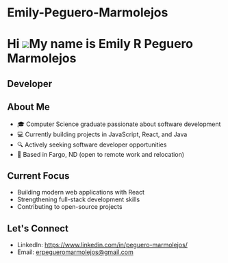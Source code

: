# Emily-Peguero-Marmolejos
Hi ![](https://user-images.githubusercontent.com/18350557/176309783-0785949b-9127-417c-8b55-ab5a4333674e.gif)My name is Emily R Peguero Marmolejos
==================================================================================================================================================

Developer
----------

## About Me
- 🎓 Computer Science graduate passionate about software development
- 💻 Currently building projects in JavaScript, React, and Java
- 🔍 Actively seeking software developer opportunities
- 📍 Based in Fargo, ND (open to remote work and relocation)

## Current Focus
- Building modern web applications with React
- Strengthening full-stack development skills
- Contributing to open-source projects

## Let's Connect
- LinkedIn: https://www.linkedin.com/in/peguero-marmolejos/
- Email: erpegueromarmolejos@gmail.com
